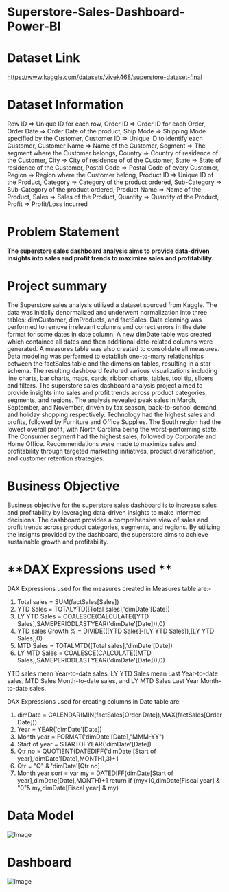 # Superstore-Sales-Dashboard-Power-BI

# **Dataset Link**
https://www.kaggle.com/datasets/vivek468/superstore-dataset-final

# **Dataset Information**
Row ID => Unique ID for each row,
Order ID => Order ID for each Order,
Order Date => Order Date of the product,
Ship Mode => Shipping Mode specified by the Customer,
Customer ID => Unique ID to identify each Customer,
Customer Name => Name of the Customer,
Segment => The segment where the Customer belongs,
Country => Country of residence of the Customer,
City => City of residence of of the Customer,
State => State of residence of the Customer,
Postal Code => Postal Code of every Customer,
Region => Region where the Customer belong,
Product ID => Unique ID of the Product,
Category => Category of the product ordered,
Sub-Category => Sub-Category of the product ordered,
Product Name => Name of the Product,
Sales => Sales of the Product,
Quantity => Quantity of the Product,
Profit => Profit/Loss incurred

# **Problem Statement**

**The superstore sales dashboard analysis aims to provide data-driven insights into sales and profit trends to maximize sales and profitability.**

# **Project summary**

The Superstore sales analysis utilized a dataset sourced from Kaggle. The data was initially denormalized and underwent normalization into three tables: dimCustomer, dimProducts, and factSales. Data cleaning was performed to remove irrelevant columns and correct errors in the date format for some dates in date column. A new dimDate table was created which contained all dates and then additional date-related columns were generated. A measures table was also created to consolidate all measures. Data modeling was performed to establish one-to-many relationships between the factSales table and the dimension tables, resulting in a star schema. The resulting dashboard featured various visualizations including line charts, bar charts, maps, cards, ribbon charts, tables, tool tip, slicers and filters. The superstore sales dashboard analysis project aimed to provide insights into sales and profit trends across product categories, segments, and regions. The analysis revealed peak sales in March, September, and November, driven by tax season, back-to-school demand, and holiday shopping respectively. Technology had the highest sales and profits, followed by Furniture and Office Supplies. The South region had the lowest overall profit, with North Carolina being the worst-performing state. The Consumer segment had the highest sales, followed by Corporate and Home Office. Recommendations were made to maximize sales and profitability through targeted marketing initiatives, product diversification, and customer retention strategies.

# **Business Objective**

Business objective for the superstore sales dashboard is to increase sales and profitability by leveraging data-driven insights to make informed decisions. The dashboard provides a comprehensive view of sales and profit trends across product categories, segments, and regions. By utilizing the insights provided by the dashboard, the superstore aims to achieve sustainable growth and profitability.

# **DAX Expressions used **

DAX Expressions used for the measures created in Measures table are:- 

1. Total sales = SUM(factSales[Sales])
2. YTD Sales = TOTALYTD([Total sales],'dimDate'[Date])
3. LY YTD Sales = COALESCE(CALCULATE([YTD Sales],SAMEPERIODLASTYEAR('dimDate'[Date])),0)
4. YTD sales Growth % = DIVIDE(([YTD Sales]-[LY YTD Sales]),[LY YTD Sales],0)
5. MTD Sales = TOTALMTD([Total sales],'dimDate'[Date])
6. LY MTD Sales = COALESCE(CALCULATE([MTD Sales],SAMEPERIODLASTYEAR('dimDate'[Date])),0)

YTD sales mean Year-to-date sales, LY YTD Sales mean Last Year-to-date sales, MTD Sales Month-to-date sales, and LY MTD Sales Last Year Month-to-date sales.


DAX Expressions used for creating columns in Date table are:- 

1. dimDate = CALENDAR(MIN(factSales[Order Date]),MAX(factSales[Order Date]))
2. Year = YEAR('dimDate'[Date])
3. Month year = FORMAT('dimDate'[Date],"MMM-YY")
4. Start of year = STARTOFYEAR('dimDate'[Date])
5. Qtr no = QUOTIENT(DATEDIFF('dimDate'[Start of year],'dimDate'[Date],MONTH),3)+1
6. Qtr = "Q" & 'dimDate'[Qtr no]
7. Month year sort = 
   var my = DATEDIFF(dimDate[Start of year],dimDate[Date],MONTH)+1
   return
   if (my<10,dimDate[Fiscal year] & "0"& my,dimDate[Fiscal year] & my)

# **Data Model**
![Image](https://github.com/user-attachments/assets/53510d1d-6934-49ee-8b77-14ee30cd82ba)

# **Dashboard**
![Image](https://github.com/user-attachments/assets/6c8a896e-ef9c-47be-8f98-334deae33ea5)
